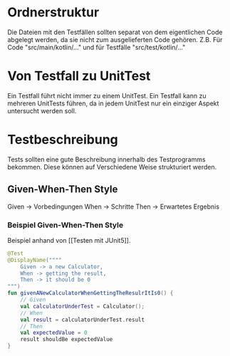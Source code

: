 # Ordnerstruktur
Die Dateien mit den Testfällen sollten separat von dem eigentlichen Code abgelegt werden, da sie nicht zum ausgelieferten Code gehören. Z.B. Für Code "src/main/kotlin/..." und für Testfälle "src/test/kotlin/..."

# Von Testfall zu UnitTest
Ein Testfall führt nicht immer zu einem UnitTest. Ein Testfall kann zu mehreren UnitTests führen, da in jedem UnitTest nur ein einziger Aspekt untersucht werden soll.


# Testbeschreibung
Tests sollten eine gute Beschreibung innerhalb des Testprogramms bekommen. Diese können auf Verschiedene Weise strukturiert werden.

## Given-When-Then Style
Given -> Vorbedingungen
When -> Schritte
Then -> Erwartetes Ergebnis

### Beispiel Given-When-Then Style
Beispiel anhand von [[Testen mit JUnit5]].
``` kotlin
@Test
@DisplayName("""" 
	Given -> a new Calculator,
	When -> getting the result,
	Then -> it should be 0
""")
fun givenANewCalculatorWhenGettingTheResulrItIs0() {
	// Given
	val calculatorUnderTest = Calculator();
	// When
	val result = calculatorUnderTest.result
	// Then
	val expectedValue = 0
	result shouldBe expectedValue
}
```

